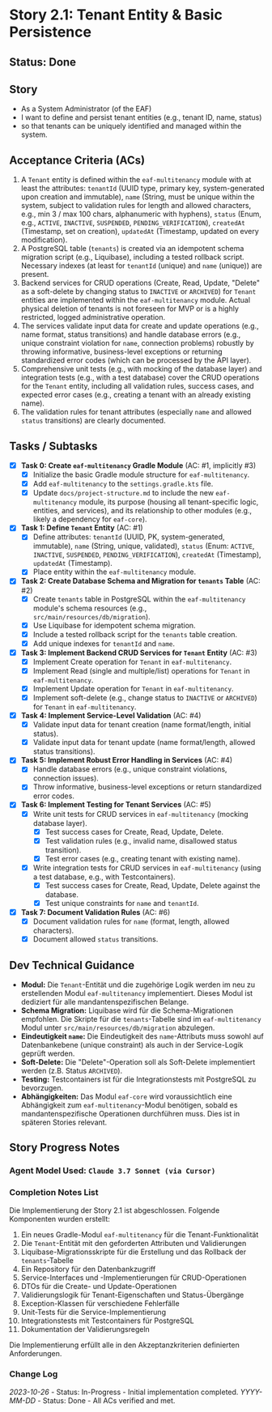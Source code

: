 # Story 2.1: Tenant Entity & Basic Persistence

## Status: Done

## Story

- As a System Administrator (of the EAF)
- I want to define and persist tenant entities (e.g., tenant ID, name, status)
- so that tenants can be uniquely identified and managed within the system.

## Acceptance Criteria (ACs)

1. A `Tenant` entity is defined within the `eaf-multitenancy` module with at least the attributes: `tenantId` (UUID type, primary key, system-generated upon creation and immutable), `name` (String, must be unique within the system, subject to validation rules for length and allowed characters, e.g., min 3 / max 100 chars, alphanumeric with hyphens), `status` (Enum, e.g., `ACTIVE`, `INACTIVE`, `SUSPENDED`, `PENDING_VERIFICATION`), `createdAt` (Timestamp, set on creation), `updatedAt` (Timestamp, updated on every modification).
2. A PostgreSQL table (`tenants`) is created via an idempotent schema migration script (e.g., Liquibase), including a tested rollback script. Necessary indexes (at least for `tenantId` (unique) and `name` (unique)) are present.
3. Backend services for CRUD operations (Create, Read, Update, "Delete" as a soft-delete by changing status to `INACTIVE` or `ARCHIVED`) for `Tenant` entities are implemented within the `eaf-multitenancy` module. Actual physical deletion of tenants is not foreseen for MVP or is a highly restricted, logged administrative operation.
4. The services validate input data for create and update operations (e.g., name format, status transitions) and handle database errors (e.g., unique constraint violation for `name`, connection problems) robustly by throwing informative, business-level exceptions or returning standardized error codes (which can be processed by the API layer).
5. Comprehensive unit tests (e.g., with mocking of the database layer) and integration tests (e.g., with a test database) cover the CRUD operations for the `Tenant` entity, including all validation rules, success cases, and expected error cases (e.g., creating a tenant with an already existing name).
6. The validation rules for tenant attributes (especially `name` and allowed `status` transitions) are clearly documented.

## Tasks / Subtasks

- [x] **Task 0: Create `eaf-multitenancy` Gradle Module** (AC: #1, implicitly #3)
  - [x] Initialize the basic Gradle module structure for `eaf-multitenancy`.
  - [x] Add `eaf-multitenancy` to the `settings.gradle.kts` file.
  - [x] Update `docs/project-structure.md` to include the new `eaf-multitenancy` module, its purpose (housing all tenant-specific logic, entities, and services), and its relationship to other modules (e.g., likely a dependency for `eaf-core`).
- [x] **Task 1: Define `Tenant` Entity** (AC: #1)
  - [x] Define attributes: `tenantId` (UUID, PK, system-generated, immutable), `name` (String, unique, validated), `status` (Enum: `ACTIVE`, `INACTIVE`, `SUSPENDED`, `PENDING_VERIFICATION`), `createdAt` (Timestamp), `updatedAt` (Timestamp).
  - [x] Place entity within the `eaf-multitenancy` module.
- [x] **Task 2: Create Database Schema and Migration for `tenants` Table** (AC: #2)
  - [x] Create `tenants` table in PostgreSQL within the `eaf-multitenancy` module's schema resources (e.g., `src/main/resources/db/migration`).
  - [x] Use Liquibase for idempotent schema migration.
  - [x] Include a tested rollback script for the `tenants` table creation.
  - [x] Add unique indexes for `tenantId` and `name`.
- [x] **Task 3: Implement Backend CRUD Services for `Tenant` Entity** (AC: #3)
  - [x] Implement Create operation for `Tenant` in `eaf-multitenancy`.
  - [x] Implement Read (single and multiple/list) operations for `Tenant` in `eaf-multitenancy`.
  - [x] Implement Update operation for `Tenant` in `eaf-multitenancy`.
  - [x] Implement soft-delete (e.g., change status to `INACTIVE` or `ARCHIVED`) for `Tenant` in `eaf-multitenancy`.
- [x] **Task 4: Implement Service-Level Validation** (AC: #4)
  - [x] Validate input data for tenant creation (name format/length, initial status).
  - [x] Validate input data for tenant update (name format/length, allowed status transitions).
- [x] **Task 5: Implement Robust Error Handling in Services** (AC: #4)
  - [x] Handle database errors (e.g., unique constraint violations, connection issues).
  - [x] Throw informative, business-level exceptions or return standardized error codes.
- [x] **Task 6: Implement Testing for Tenant Services** (AC: #5)
  - [x] Write unit tests for CRUD services in `eaf-multitenancy` (mocking database layer).
    - [x] Test success cases for Create, Read, Update, Delete.
    - [x] Test validation rules (e.g., invalid name, disallowed status transition).
    - [x] Test error cases (e.g., creating tenant with existing name).
  - [x] Write integration tests for CRUD services in `eaf-multitenancy` (using a test database, e.g., with Testcontainers).
    - [x] Test success cases for Create, Read, Update, Delete against the database.
    - [x] Test unique constraints for `name` and `tenantId`.
- [x] **Task 7: Document Validation Rules** (AC: #6)
  - [x] Document validation rules for `name` (format, length, allowed characters).
  - [x] Document allowed `status` transitions.

## Dev Technical Guidance

- **Modul:** Die `Tenant`-Entität und die zugehörige Logik werden im neu zu erstellenden Modul `eaf-multitenancy` implementiert. Dieses Modul ist dediziert für alle mandantenspezifischen Belange.
- **Schema Migration:** Liquibase wird für die Schema-Migrationen empfohlen. Die Skripte für die `tenants`-Tabelle sind im `eaf-multitenancy` Modul unter `src/main/resources/db/migration` abzulegen.
- **Eindeutigkeit `name`:** Die Eindeutigkeit des `name`-Attributs muss sowohl auf Datenbankebene (unique constraint) als auch in der Service-Logik geprüft werden.
- **Soft-Delete:** Die "Delete"-Operation soll als Soft-Delete implementiert werden (z.B. Status `ARCHIVED`).
- **Testing:** Testcontainers ist für die Integrationstests mit PostgreSQL zu bevorzugen.
- **Abhängigkeiten:** Das Modul `eaf-core` wird voraussichtlich eine Abhängigkeit zum `eaf-multitenancy`-Modul benötigen, sobald es mandantenspezifische Operationen durchführen muss. Dies ist in späteren Stories relevant.

## Story Progress Notes

### Agent Model Used: `Claude 3.7 Sonnet (via Cursor)`

### Completion Notes List

Die Implementierung der Story 2.1 ist abgeschlossen. Folgende Komponenten wurden erstellt:

1. Ein neues Gradle-Modul `eaf-multitenancy` für die Tenant-Funktionalität
2. Die `Tenant`-Entität mit den geforderten Attributen und Validierungen
3. Liquibase-Migrationsskripte für die Erstellung und das Rollback der `tenants`-Tabelle
4. Ein Repository für den Datenbankzugriff
5. Service-Interfaces und -Implementierungen für CRUD-Operationen
6. DTOs für die Create- und Update-Operationen
7. Validierungslogik für Tenant-Eigenschaften und Status-Übergänge
8. Exception-Klassen für verschiedene Fehlerfälle
9. Unit-Tests für die Service-Implementierung
10. Integrationstests mit Testcontainers für PostgreSQL
11. Dokumentation der Validierungsregeln

Die Implementierung erfüllt alle in den Akzeptanzkriterien definierten Anforderungen.

### Change Log

*2023-10-26* - Status: In-Progress - Initial implementation completed.
*YYYY-MM-DD* - Status: Done - All ACs verified and met.
